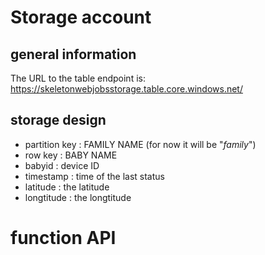 # Storage account
## general information
The URL to the table endpoint is: https://skeletonwebjobsstorage.table.core.windows.net/

## storage design
* partition key <string>:   FAMILY NAME (for now it will be "*family*")
* row key <string>:         BABY NAME
* babyid <string>:          device ID
* timestamp <DateTime>:     time of the last status
* latitude <double>:        the latitude
* longtitude <double>:      the longtitude

# function API
